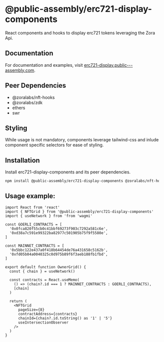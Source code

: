 # @public-assembly/erc721-display-components

React components and hooks to display erc721 tokens leveraging the Zora Api.

## Documentation

For documentation and examples, visit [erc721-display.public---assembly.com](https://erc721-display.public---assembly.com/).

## Peer Dependencies

- @zoralabs/nft-hooks
- @zoralabs/zdk
- ethers
- swr

## Styling

While usage is not mandatory, components leverage tailwind-css and inlude component specific selectors for ease of styling.

## Installation

Install erc721-display-components and its peer dependencies.

```bash
npm install @public-assembly/erc721-display-components @zoralabs/nft-hooks @zoralabs/zdk ethers swr
```

## Usage example:

```
import React from 'react'
import { NFTGrid } from '@public-assembly/erc721-display-components'
import { useNetwork } from 'from 'wagmi'

const GOERLI_CONTRACTS = [
  '0x0fca820f55cb0c41bbf69273f903c7292a581c6e',
  '0xd38a7c591e99322ba82977c501905b75f9f5580e',
]

const MAINNET_CONTRACTS = [
  '0x5bbc122e437a0f418b64454de76a431658c5162b',
  '0xfd05b04a0040325c0d975b89f6f3aeb188fb1fbd',
]

export default function OwnerGrid() {
  const { chain } = useNetwork()

  const contracts = React.useMemo(
    () => (chain?.id === 1 ? MAINNET_CONTRACTS : GOERLI_CONTRACTS),
    [chain]
  )

  return (
    <NFTGrid
      pageSize={8}
      contractAddress={contracts}
      chainId={chain?.id.toString() as '1' | '5'}
      useIntersectionObserver
    />
  )
}

```
